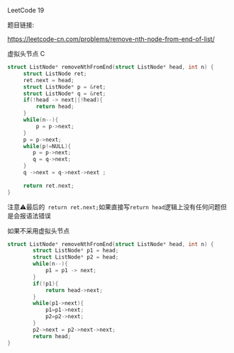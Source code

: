 LeetCode 19



题目链接:

<https://leetcode-cn.com/problems/remove-nth-node-from-end-of-list/>

虚拟头节点 C

```c
struct ListNode* removeNthFromEnd(struct ListNode* head, int n) {
     struct ListNode ret;
     ret.next = head;
     struct ListNode* p = &ret;
     struct ListNode* q = &ret;
     if(!head -> next||!head){
         return head;
     }
     while(n--){
         p = p->next;
     }
     p = p->next;
     while(p!=NULL){
        p = p->next;
        q = q->next; 
     }
     q ->next = q->next->next ; 
     
     return ret.next;
}
```

注意⚠️最后的` return ret.next;`如果直接写`return head`逻辑上没有任何问题但是会报语法错误



如果不采用虚拟头节点

```c
struct ListNode* removeNthFromEnd(struct ListNode* head, int n) {
        struct ListNode* p1 = head;
        struct ListNode* p2 = head;
        while(n--){
            p1 = p1 -> next;
        }
        if(!p1){
            return head->next;
        }
        while(p1->next){
            p1=p1->next;
            p2=p2->next;
        }
        p2->next = p2->next->next;
        return head;     
}
```

